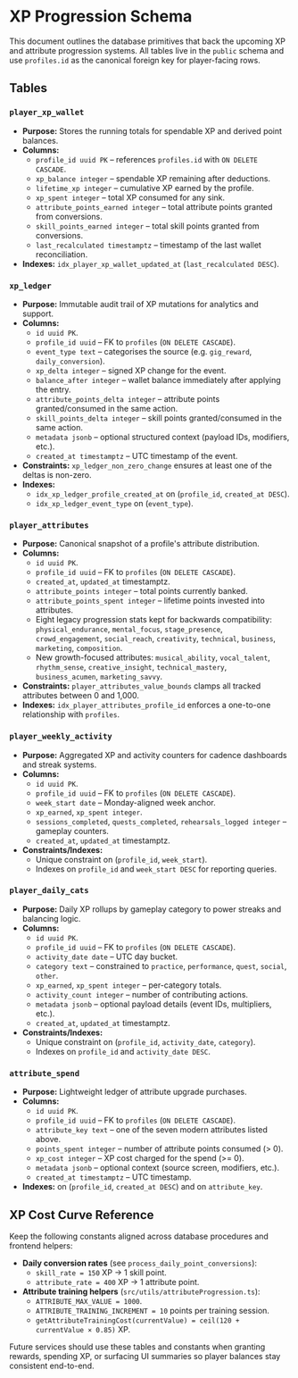 # XP Progression Schema

This document outlines the database primitives that back the upcoming XP and attribute progression systems. All tables live in the `public` schema and use `profiles.id` as the canonical foreign key for player-facing rows.

## Tables

### `player_xp_wallet`
- **Purpose:** Stores the running totals for spendable XP and derived point balances.
- **Columns:**
  - `profile_id uuid PK` – references `profiles.id` with `ON DELETE CASCADE`.
  - `xp_balance integer` – spendable XP remaining after deductions.
  - `lifetime_xp integer` – cumulative XP earned by the profile.
  - `xp_spent integer` – total XP consumed for any sink.
  - `attribute_points_earned integer` – total attribute points granted from conversions.
  - `skill_points_earned integer` – total skill points granted from conversions.
  - `last_recalculated timestamptz` – timestamp of the last wallet reconciliation.
- **Indexes:** `idx_player_xp_wallet_updated_at` (`last_recalculated DESC`).

### `xp_ledger`
- **Purpose:** Immutable audit trail of XP mutations for analytics and support.
- **Columns:**
  - `id uuid PK`.
  - `profile_id uuid` – FK to `profiles` (`ON DELETE CASCADE`).
  - `event_type text` – categorises the source (e.g. `gig_reward`, `daily_conversion`).
  - `xp_delta integer` – signed XP change for the event.
  - `balance_after integer` – wallet balance immediately after applying the entry.
  - `attribute_points_delta integer` – attribute points granted/consumed in the same action.
  - `skill_points_delta integer` – skill points granted/consumed in the same action.
  - `metadata jsonb` – optional structured context (payload IDs, modifiers, etc.).
  - `created_at timestamptz` – UTC timestamp of the event.
- **Constraints:** `xp_ledger_non_zero_change` ensures at least one of the deltas is non-zero.
- **Indexes:**
  - `idx_xp_ledger_profile_created_at` on (`profile_id`, `created_at DESC`).
  - `idx_xp_ledger_event_type` on (`event_type`).

### `player_attributes`
- **Purpose:** Canonical snapshot of a profile's attribute distribution.
- **Columns:**
  - `id uuid PK`.
  - `profile_id uuid` – FK to `profiles` (`ON DELETE CASCADE`).
  - `created_at`, `updated_at` timestamptz.
  - `attribute_points integer` – total points currently banked.
  - `attribute_points_spent integer` – lifetime points invested into attributes.
  - Eight legacy progression stats kept for backwards compatibility: `physical_endurance`, `mental_focus`, `stage_presence`, `crowd_engagement`, `social_reach`, `creativity`, `technical`, `business`, `marketing`, `composition`.
  - New growth-focused attributes: `musical_ability`, `vocal_talent`, `rhythm_sense`, `creative_insight`, `technical_mastery`, `business_acumen`, `marketing_savvy`.
- **Constraints:** `player_attributes_value_bounds` clamps all tracked attributes between 0 and 1,000.
- **Indexes:** `idx_player_attributes_profile_id` enforces a one-to-one relationship with `profiles`.

### `player_weekly_activity`
- **Purpose:** Aggregated XP and activity counters for cadence dashboards and streak systems.
- **Columns:**
  - `id uuid PK`.
  - `profile_id uuid` – FK to `profiles` (`ON DELETE CASCADE`).
  - `week_start date` – Monday-aligned week anchor.
  - `xp_earned`, `xp_spent integer`.
  - `sessions_completed`, `quests_completed`, `rehearsals_logged integer` – gameplay counters.
  - `created_at`, `updated_at` timestamptz.
- **Constraints/Indexes:**
  - Unique constraint on (`profile_id`, `week_start`).
  - Indexes on `profile_id` and `week_start DESC` for reporting queries.

### `player_daily_cats`
- **Purpose:** Daily XP rollups by gameplay category to power streaks and balancing logic.
- **Columns:**
  - `id uuid PK`.
  - `profile_id uuid` – FK to `profiles` (`ON DELETE CASCADE`).
  - `activity_date date` – UTC day bucket.
  - `category text` – constrained to `practice`, `performance`, `quest`, `social`, `other`.
  - `xp_earned`, `xp_spent integer` – per-category totals.
  - `activity_count integer` – number of contributing actions.
  - `metadata jsonb` – optional payload details (event IDs, multipliers, etc.).
  - `created_at`, `updated_at` timestamptz.
- **Constraints/Indexes:**
  - Unique constraint on (`profile_id`, `activity_date`, `category`).
  - Indexes on `profile_id` and `activity_date DESC`.

### `attribute_spend`
- **Purpose:** Lightweight ledger of attribute upgrade purchases.
- **Columns:**
  - `id uuid PK`.
  - `profile_id uuid` – FK to `profiles` (`ON DELETE CASCADE`).
  - `attribute_key text` – one of the seven modern attributes listed above.
  - `points_spent integer` – number of attribute points consumed (> 0).
  - `xp_cost integer` – XP cost charged for the spend (>= 0).
  - `metadata jsonb` – optional context (source screen, modifiers, etc.).
  - `created_at timestamptz` – UTC timestamp.
- **Indexes:** on (`profile_id`, `created_at DESC`) and on `attribute_key`.

## XP Cost Curve Reference

Keep the following constants aligned across database procedures and frontend helpers:

- **Daily conversion rates** (see `process_daily_point_conversions`):
  - `skill_rate = 150` XP → 1 skill point.
  - `attribute_rate = 400` XP → 1 attribute point.
- **Attribute training helpers** (`src/utils/attributeProgression.ts`):
  - `ATTRIBUTE_MAX_VALUE = 1000`.
  - `ATTRIBUTE_TRAINING_INCREMENT = 10` points per training session.
  - `getAttributeTrainingCost(currentValue) = ceil(120 + currentValue × 0.85)` XP.

Future services should use these tables and constants when granting rewards, spending XP, or surfacing UI summaries so player balances stay consistent end-to-end.
